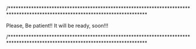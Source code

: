 /******************************************************************************************************************************

Please, Be patient!!
It will be ready, soon!!!

/******************************************************************************************************************************
